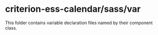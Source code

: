 # criterion-ess-calendar/sass/var

This folder contains variable declaration files named by their component class.
